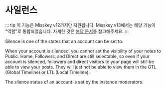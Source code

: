 # 사일런스
::: tip
이 기능은 Misskey v12까지만 지원됩니다. Misskey v13에서는 해당 기능이 "역할"로 통합되었습니다. 자세한 것은 [해당 문서](./roles.md)를 참고해주세요.
:::

Silence is one of the states that an account can be set to.

When your account is silenced, you cannot set the visibility of your notes to Public.
Home, Followers, and Direct are still selectable, so even if your account is silenced, followers and direct visitors to your page will still be able to view your posts.
They will just not be able to view them in the GTL (Global Timeline) or LTL (Local Timeline).

The silence status of an account is set by the instance moderators.
